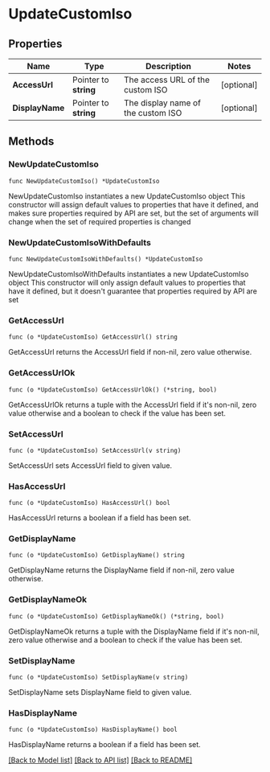 # UpdateCustomIso

## Properties

Name | Type | Description | Notes
------------ | ------------- | ------------- | -------------
**AccessUrl** | Pointer to **string** | The access URL of the custom ISO | [optional] 
**DisplayName** | Pointer to **string** | The display name of the custom ISO | [optional] 

## Methods

### NewUpdateCustomIso

`func NewUpdateCustomIso() *UpdateCustomIso`

NewUpdateCustomIso instantiates a new UpdateCustomIso object
This constructor will assign default values to properties that have it defined,
and makes sure properties required by API are set, but the set of arguments
will change when the set of required properties is changed

### NewUpdateCustomIsoWithDefaults

`func NewUpdateCustomIsoWithDefaults() *UpdateCustomIso`

NewUpdateCustomIsoWithDefaults instantiates a new UpdateCustomIso object
This constructor will only assign default values to properties that have it defined,
but it doesn't guarantee that properties required by API are set

### GetAccessUrl

`func (o *UpdateCustomIso) GetAccessUrl() string`

GetAccessUrl returns the AccessUrl field if non-nil, zero value otherwise.

### GetAccessUrlOk

`func (o *UpdateCustomIso) GetAccessUrlOk() (*string, bool)`

GetAccessUrlOk returns a tuple with the AccessUrl field if it's non-nil, zero value otherwise
and a boolean to check if the value has been set.

### SetAccessUrl

`func (o *UpdateCustomIso) SetAccessUrl(v string)`

SetAccessUrl sets AccessUrl field to given value.

### HasAccessUrl

`func (o *UpdateCustomIso) HasAccessUrl() bool`

HasAccessUrl returns a boolean if a field has been set.

### GetDisplayName

`func (o *UpdateCustomIso) GetDisplayName() string`

GetDisplayName returns the DisplayName field if non-nil, zero value otherwise.

### GetDisplayNameOk

`func (o *UpdateCustomIso) GetDisplayNameOk() (*string, bool)`

GetDisplayNameOk returns a tuple with the DisplayName field if it's non-nil, zero value otherwise
and a boolean to check if the value has been set.

### SetDisplayName

`func (o *UpdateCustomIso) SetDisplayName(v string)`

SetDisplayName sets DisplayName field to given value.

### HasDisplayName

`func (o *UpdateCustomIso) HasDisplayName() bool`

HasDisplayName returns a boolean if a field has been set.


[[Back to Model list]](../README.md#documentation-for-models) [[Back to API list]](../README.md#documentation-for-api-endpoints) [[Back to README]](../README.md)



